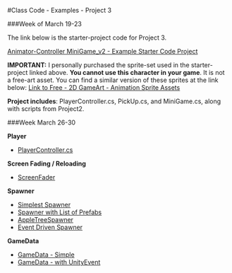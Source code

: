 #Class Code - Examples - Project 3

###Week of March 19-23

The link below is the starter-project code for Project 3.  

[Animator-Controller MiniGame_v2 - Example Starter Code Project](https://utdallas.box.com/v/MiniGameVersion1)

**IMPORTANT:** I personally purchased the sprite-set used in the starter-project linked above. **You cannot use this character in your game**. It is not a free-art asset. 
You can find a similar version of these sprites at the link below: 
[Link to Free - 2D GameArt - Animation Sprite Assets](http://www.gameart2d.com/freebies.html)

**Project includes**:  PlayerController.cs, PickUp.cs, and MiniGame.cs, along with scripts from Project2.


###Week March 26-30

**Player**
- [PlayerController.cs](/project-3/playercontroller.md)

**Screen Fading / Reloading**
- [ScreenFader](/simple-spawner/screen-fading-and-reloading.md)

**Spawner**
   - [Simplest Spawner](/project-3/simple-spawner.md)
   - [Spawner with List of Prefabs](/simple-spawner.md)
   - [ AppleTreeSpawner](/project-1-game-controller/appletree-as-a-spawner.md)
   -  [Event Driven Spawner](/spawn_prefab_gameobjects.md)
   
**GameData**
 - [GameData - Simple](/gamedata-simple.md)
 - [GameData - with UnityEvent  ](/project-3/gamedata-with-unityevent.md)